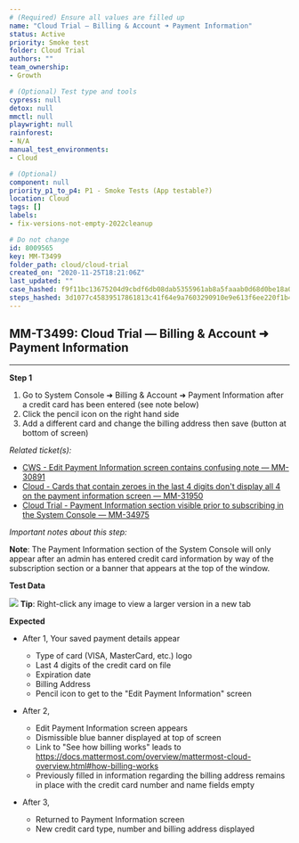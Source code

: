 ```yaml
---
# (Required) Ensure all values are filled up
name: "Cloud Trial — Billing & Account ➜ Payment Information"
status: Active
priority: Smoke test
folder: Cloud Trial
authors: ""
team_ownership: 
- Growth

# (Optional) Test type and tools
cypress: null
detox: null
mmctl: null
playwright: null
rainforest: 
- N/A
manual_test_environments: 
- Cloud

# (Optional)
component: null
priority_p1_to_p4: P1 - Smoke Tests (App testable?)
location: Cloud
tags: []
labels: 
- fix-versions-not-empty-2022cleanup

# Do not change
id: 8009565
key: MM-T3499
folder_path: cloud/cloud-trial
created_on: "2020-11-25T18:21:06Z"
last_updated: ""
case_hashed: f9f11bc13675204d9cbdf6db08dab5355961ab8a5faaab0d68d0be18a030f5f5f321ab9d5156887488ce145fbc2d724a
steps_hashed: 3d1077c45839517861813c41f64e9a7603290910e9e613f6ee220f1b4c608e9da315d9f3c766bee590e1dbaa5d332986
---
```


## MM-T3499: Cloud Trial — Billing & Account ➜ Payment Information

---

**Step 1**

1. Go to System Console ➜ Billing & Account ➜ Payment Information after a credit card has been entered (see note below)
2. Click the pencil icon on the right hand side
3. Add a different card and change the billing address then save (button at bottom of screen)

_Related ticket(s):_

- [CWS - Edit Payment Information screen contains confusing note — MM-30891](https://mattermost.atlassian.net/browse/MM-30891)
- [Cloud - Cards that contain zeroes in the last 4 digits don't display all 4 on the payment information screen — MM-31950](https://mattermost.atlassian.net/browse/MM-31950)
- [Cloud Trial - Payment Information section visible prior to subscribing in the System Console — MM-34975](https://mattermost.atlassian.net/browse/MM-34975)

_Important notes about this step:_

**Note**: The Payment Information section of the System Console will only appear after an admin has entered credit card information by way of the subscription section or a banner that appears at the top of the window.

**Test Data**

![](https://smartbear-tm4j-prod-us-west-2-attachment-rich-text.s3.us-west-2.amazonaws.com/embedded-f3277290f945470c4add5d21ef3dc7ca7b74388fc7152bfb6b99ae58c66a95a8-1606330665142-1606330665142.png) **Tip**: Right-click any image to view a larger version in a new tab

**Expected**

- After 1, Your saved payment details appear

  - Type of card (VISA, MasterCard, etc.) logo
  - Last 4 digits of the credit card on file
  - Expiration date
  - Billing Address
  - Pencil icon to get to the "Edit Payment Information" screen

- After 2,

  - Edit Payment Information screen appears
  - Dismissible blue banner displayed at top of screen
  - Link to "See how billing works" leads to <https://docs.mattermost.com/overview/mattermost-cloud-overview.html#how-billing-works>
  - Previously filled in information regarding the billing address remains in place with the credit card number and name fields empty

- After 3,

  - Returned to Payment Information screen
  - New credit card type, number and billing address displayed
